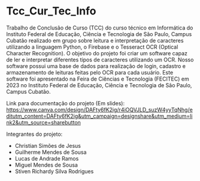 # Tcc_Cur_Tec_Info
Trabalho de Conclusão de Curso (TCC) do curso técnico em Informática do Instituto Federal de Educação, Ciência e Tecnologia de São Paulo, Campus Cubatão realizado em grupo sobre leitura e interpretação de caracteres utilizando a linguagem Python, o Firebase e o Tesseract OCR (Optical Character Recognition). O objetivo do projeto foi criar um software capaz de ler e interpretar diferentes tipos de caracteres utilizando um OCR. Nosso software possui uma base de dados para realização de login, cadastro e armazenamento de leituras feitas pelo OCR para cada usuário. Este software foi apresentado na Feira de Ciências e Tecnologia (FECITEC) em 2023 no Instituto Federal de Educação, Ciência e Tecnologia de São Paulo, Campus Cubatão.  

Link para documentação do projeto (Em slides): https://www.canva.com/design/DAFty6fK2ig/r4iOQVJLD_suzW4yyTqNhg/editutm_content=DAFty6fK2ig&utm_campaign=designshare&utm_medium=link2&utm_source=sharebutton

Integrantes do projeto:  
- Christian Simões de Jesus
- Guilherme Mendes de Sousa
- Lucas de Andrade Ramos
- Miguel Mendes de Sousa
- Stiven Richardy Silva Rodrigues
